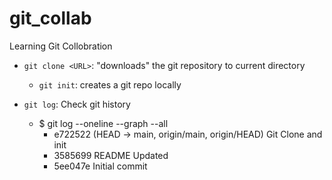# git_collab
Learning Git Collobration

- `git clone <URL>`: "downloads" the git repository to current directory
    - `git init`: creates a git repo locally

- `git log`: Check git history
   -  $ git log --oneline --graph --all
      * e722522 (HEAD -> main, origin/main, origin/HEAD) Git Clone and init
      * 3585699 README Updated
      * 5ee047e Initial commit
